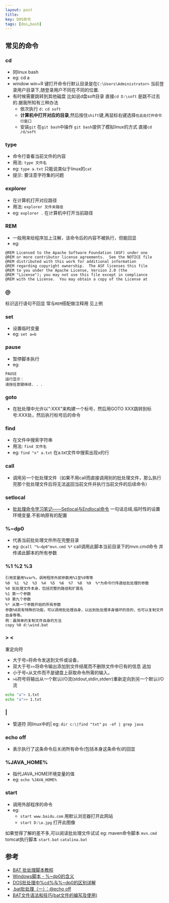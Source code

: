 ```yaml
---
layout: post
title: 
key: DOS命令
tags: [dos,bash]
---
```


## 常见的命令

### cd

* 同linux bash
* eg: cd a
* window win+R 键打开命令行默认目录是在`C:\Users\Administrator>` 当前登录用户目录下,随登录用户不同在不同的位置.
* 有时候需要跳转到其他磁盘 比如说d盘soft目录 直接`cd D:\soft` 是跳不过去的.据我所知有三种办法
    * 依次执行 `d:` `cd soft`
    * **计算机中打开对应的目录**,然后按住`shift`键,再鼠标右键选择`在此处打开命令行窗口`
    * 安装`git` 在`git bash`中操作 `git bash`提供了模拟linux的方式 直接`cd /d/soft`

 

### type

* 命令行查看当前文件的内容
* 用法: `type 文件名`
* eg: `type a.txt` 只能说类似于linux的`cat`
* 提示: 要注意字符集的问题

### explorer

* 在计算机打开对应路径
* 用法: `explorer 文件夹路径` 
* eg: `explorer .` 在计算机中打开当前路径

### REM

* 一般用来给程序加上注解，该命令后的内容不被执行，但能回显
* eg: 

```text
@REM Licensed to the Apache Software Foundation (ASF) under one
@REM or more contributor license agreements.  See the NOTICE file
@REM distributed with this work for additional information
@REM regarding copyright ownership.  The ASF licenses this file
@REM to you under the Apache License, Version 2.0 (the
@REM "License"); you may not use this file except in compliance
@REM with the License.  You may obtain a copy of the License at

```

### @

标识这行语句不回显 常与`REM`搭配做注释用 见上例

### set

* 设置临时变量
* eg: `set a=b`

### pause

* 暂停脚本执行
* eg: 
```text
PAUSE
运行显示：
请按任意键继续. . .
```

### goto

* 在批处理中允许以“:XXX”来构建一个标号，然后用GOTO XXX跳转到标号:XXX处，然后执行标号后的命令

### find

* 在文件中搜索字符串
* 用法: `find 文件名`
* eg: `find "x" a.txt` 在a.txt文件中搜索出现x的行

### call

* 调用另一个批处理文件（如果不用call而直接调用别的批处理文件，那么执行完那个批处理文件后将无法返回当前文件并执行当前文件的后续命令）

### setlocal

* [批处理命令学习笔记——Setlocal与Endlocal命令](https://blog.csdn.net/qq_33336155/article/details/53516976)
一句话总结,临时性的设置环境变量.不影响原有的配置

### %~dp0

* 代表当前批处理文件所在完整目录
* eg: `@call "%~dp0"mvn.cmd %*` call调用此脚本当前目录下的mvn.cmd命令 并传递此脚本的所有参数
   
### %1 %2 %3

```text
引用变量用%var%，调用程序外部参数用%1至%9等等
%0  %1  %2  %3  %4  %5  %6  %7  %8  %9  %*为命令行传递给批处理的参数
%0 批处理文件本身，包括完整的路径和扩展名
%1 第一个参数
%9 第九个参数
%* 从第一个参数开始的所有参数
参数%0具有特殊的功能，可以调用批处理自身，以达到批处理本身循环的目的，也可以复制文件自身等等。
例：最简单的复制文件自身的方法
copy %0 d:\wind.bat

```

### >  <

重定向符

* 大于号`>`将命令发送到文件或设备，
* 双大于号`>>`将命令输出添加到文件结尾而不删除文件中已有的信息 追加
* 小于号`<`从文件而不是键盘上获取命令所需的输入。
* `>&`符号将输出从一个默认I/O流(stdout,stdin,stderr)重新定向到另一个默认I/O流

```bash
echo "a"> 1.txt
echo "a">> 1.txt
```

### |

* 管道符 同linux中的|
eg: `dir c:\|find "txt"` `ps -ef | grep java`

### echo off

* 表示执行了这条命令后关闭所有命令(包括本身这条命令)的回显

### %JAVA_HOME%

* 指代JAVA_HOME环境变量的值
* eg: `echo %JAVA_HOME%`

### start

* 调用外部程序的命令
* eg: 
    * `start www.baidu.com` 用默认浏览器打开此网站
    * `start D:\a.jpg` 打开此图像
    
 
如果觉得了解的差不多,可以阅读批处理文件试试 eg: maven命令脚本 `mvn.cmd` tomcat执行脚本 `start.bat` `catalina.bat`


## 参考

* [BAT 批处理脚本教程](https://www.cnblogs.com/YangGC/p/6345551.html)
* [Windows脚本 - %~dp0的含义](https://blog.csdn.net/tianxiawuzhei/article/details/46662755)
* [DOS批处理中%cd%与%~dp0的区别详解](https://www.jb51.net/article/105325.htm)
* [.bat批处理（一）：@echo off](https://blog.csdn.net/albertsh/article/details/52777987)
* [BAT文件语法和技巧(bat文件的编写及使用)](https://www.jb51.net/article/5828.htm)
